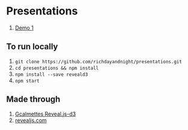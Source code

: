 
# Presentations
1. [Demo 1](https://richdayandnight.github.io/presentations/june-4-2020-demo)

## To run locally
1. `git clone https://github.com/richdayandnight/presentations.git`
2. `cd presentations && npm install`
3. `npm install --save reveald3`
4. `npm start`

## Made through
1. [Gcalmettes Reveal.js-d3](https://github.com/gcalmettes/reveal.js-d3)
2. [revealjs.com](https://revealjs.com)
